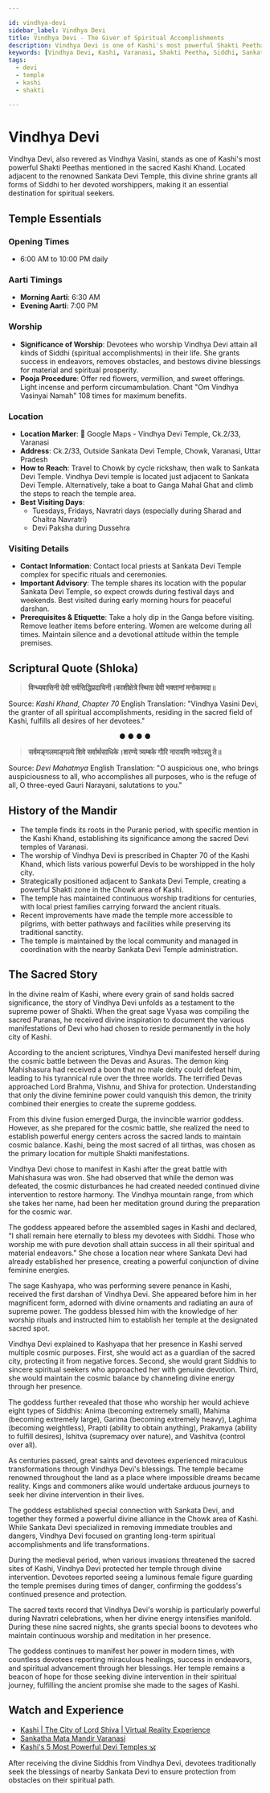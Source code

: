 ```yaml
---

id: vindhya-devi
sidebar_label: Vindhya Devi
title: Vindhya Devi - The Giver of Spiritual Accomplishments
description: Vindhya Devi is one of Kashi's most powerful Shakti Peethas, granting all forms of Siddhi, success in endeavors, and spiritual prosperity to devoted worshippers.
keywords: [Vindhya Devi, Kashi, Varanasi, Shakti Peetha, Siddhi, Sankata Devi]
tags:
  - devi
  - temple
  - kashi
  - shakti

---
```


# Vindhya Devi

Vindhya Devi, also revered as Vindhya Vasini, stands as one of Kashi's most powerful Shakti Peethas mentioned in the sacred Kashi Khand. Located adjacent to the renowned Sankata Devi Temple, this divine shrine grants all forms of Siddhi to her devoted worshippers, making it an essential destination for spiritual seekers.

## Temple Essentials

### Opening Times

  * 6:00 AM to 10:00 PM daily

### Aarti Timings

  * **Morning Aarti**: 6:30 AM
  * **Evening Aarti**: 7:00 PM

### Worship

  * **Significance of Worship**: Devotees who worship Vindhya Devi attain all kinds of Siddhi (spiritual accomplishments) in their life. She grants success in endeavors, removes obstacles, and bestows divine blessings for material and spiritual prosperity.
  * **Pooja Procedure**: Offer red flowers, vermillion, and sweet offerings. Light incense and perform circumambulation. Chant "Om Vindhya Vasinyai Namah" 108 times for maximum benefits.

### Location

  * **Location Marker**: 📍 Google Maps - Vindhya Devi Temple, Ck.2/33, Varanasi
  * **Address**: Ck.2/33, Outside Sankata Devi Temple, Chowk, Varanasi, Uttar Pradesh
  * **How to Reach**: Travel to Chowk by cycle rickshaw, then walk to Sankata Devi Temple. Vindhya Devi temple is located just adjacent to Sankata Devi Temple. Alternatively, take a boat to Ganga Mahal Ghat and climb the steps to reach the temple area.
  * **Best Visiting Days**:
      * Tuesdays, Fridays, Navratri days (especially during Sharad and Chaitra Navratri)
      * Devi Paksha during Dussehra

### Visiting Details

  * **Contact Information**: Contact local priests at Sankata Devi Temple complex for specific rituals and ceremonies.
  * **Important Advisory**: The temple shares its location with the popular Sankata Devi Temple, so expect crowds during festival days and weekends. Best visited during early morning hours for peaceful darshan.
  * **Prerequisites & Etiquette**: Take a holy dip in the Ganga before visiting. Remove leather items before entering. Women are welcome during all times. Maintain silence and a devotional attitude within the temple premises.

## Scriptural Quote (Shloka)

> **विन्ध्यवासिनी देवी सर्वसिद्धिप्रदायिनी।काशीक्षेत्रे स्थिता देवी भक्तानां मनोकामदा॥**

Source: *Kashi Khand, Chapter 70*
English Translation: "Vindhya Vasini Devi, the granter of all spiritual accomplishments, residing in the sacred field of Kashi, fulfills all desires of her devotees."

<div align="center"> ● ● ● ● </div>

> **सर्वमङ्गलमाङ्गल्ये शिवे सर्वार्थसाधिके।शरण्ये त्र्यम्बके गौरि नारायणि नमोऽस्तु ते॥**

Source: *Devi Mahatmya*
English Translation: "O auspicious one, who brings auspiciousness to all, who accomplishes all purposes, who is the refuge of all, O three-eyed Gauri Narayani, salutations to you."

## History of the Mandir

  * The temple finds its roots in the Puranic period, with specific mention in the Kashi Khand, establishing its significance among the sacred Devi temples of Varanasi.
  * The worship of Vindhya Devi is prescribed in Chapter 70 of the Kashi Khand, which lists various powerful Devis to be worshipped in the holy city.
  * Strategically positioned adjacent to Sankata Devi Temple, creating a powerful Shakti zone in the Chowk area of Kashi.
  * The temple has maintained continuous worship traditions for centuries, with local priest families carrying forward the ancient rituals.
  * Recent improvements have made the temple more accessible to pilgrims, with better pathways and facilities while preserving its traditional sanctity.
  * The temple is maintained by the local community and managed in coordination with the nearby Sankata Devi Temple administration.

## The Sacred Story

In the divine realm of Kashi, where every grain of sand holds sacred significance, the story of Vindhya Devi unfolds as a testament to the supreme power of Shakti. When the great sage Vyasa was compiling the sacred Puranas, he received divine inspiration to document the various manifestations of Devi who had chosen to reside permanently in the holy city of Kashi.

According to the ancient scriptures, Vindhya Devi manifested herself during the cosmic battle between the Devas and Asuras. The demon king Mahishasura had received a boon that no male deity could defeat him, leading to his tyrannical rule over the three worlds. The terrified Devas approached Lord Brahma, Vishnu, and Shiva for protection. Understanding that only the divine feminine power could vanquish this demon, the trinity combined their energies to create the supreme goddess.

From this divine fusion emerged Durga, the invincible warrior goddess. However, as she prepared for the cosmic battle, she realized the need to establish powerful energy centers across the sacred lands to maintain cosmic balance. Kashi, being the most sacred of all tirthas, was chosen as the primary location for multiple Shakti manifestations.

Vindhya Devi chose to manifest in Kashi after the great battle with Mahishasura was won. She had observed that while the demon was defeated, the cosmic disturbances he had created needed continued divine intervention to restore harmony. The Vindhya mountain range, from which she takes her name, had been her meditation ground during the preparation for the cosmic war.

The goddess appeared before the assembled sages in Kashi and declared, "I shall remain here eternally to bless my devotees with Siddhi. Those who worship me with pure devotion shall attain success in all their spiritual and material endeavors." She chose a location near where Sankata Devi had already established her presence, creating a powerful conjunction of divine feminine energies.

The sage Kashyapa, who was performing severe penance in Kashi, received the first darshan of Vindhya Devi. She appeared before him in her magnificent form, adorned with divine ornaments and radiating an aura of supreme power. The goddess blessed him with the knowledge of her worship rituals and instructed him to establish her temple at the designated sacred spot.

Vindhya Devi explained to Kashyapa that her presence in Kashi served multiple cosmic purposes. First, she would act as a guardian of the sacred city, protecting it from negative forces. Second, she would grant Siddhis to sincere spiritual seekers who approached her with genuine devotion. Third, she would maintain the cosmic balance by channeling divine energy through her presence.

The goddess further revealed that those who worship her would achieve eight types of Siddhis: Anima (becoming extremely small), Mahima (becoming extremely large), Garima (becoming extremely heavy), Laghima (becoming weightless), Prapti (ability to obtain anything), Prakamya (ability to fulfill desires), Ishitva (supremacy over nature), and Vashitva (control over all).

As centuries passed, great saints and devotees experienced miraculous transformations through Vindhya Devi's blessings. The temple became renowned throughout the land as a place where impossible dreams became reality. Kings and commoners alike would undertake arduous journeys to seek her divine intervention in their lives.

The goddess established special connection with Sankata Devi, and together they formed a powerful divine alliance in the Chowk area of Kashi. While Sankata Devi specialized in removing immediate troubles and dangers, Vindhya Devi focused on granting long-term spiritual accomplishments and life transformations.

During the medieval period, when various invasions threatened the sacred sites of Kashi, Vindhya Devi protected her temple through divine intervention. Devotees reported seeing a luminous female figure guarding the temple premises during times of danger, confirming the goddess's continued presence and protection.

The sacred texts record that Vindhya Devi's worship is particularly powerful during Navratri celebrations, when her divine energy intensifies manifold. During these nine sacred nights, she grants special boons to devotees who maintain continuous worship and meditation in her presence.

The goddess continues to manifest her power in modern times, with countless devotees reporting miraculous healings, success in endeavors, and spiritual advancement through her blessings. Her temple remains a beacon of hope for those seeking divine intervention in their spiritual journey, fulfilling the ancient promise she made to the sages of Kashi.

## Watch and Experience

  * [Kashi | The City of Lord Shiva | Virtual Reality Experience](https://www.youtube.com/watch?v=gHq3Rm5vwGo)
  * [Sankatha Mata Mandir Varanasi](https://www.youtube.com/watch?v=FLLXM1reJQk)
  * [Kashi's 5 Most Powerful Devi Temples 🕉️](https://www.youtube.com/shorts/4fBcoMFHkRs)


After receiving the divine Siddhis from Vindhya Devi, devotees traditionally seek the blessings of nearby Sankata Devi to ensure protection from obstacles on their spiritual path.